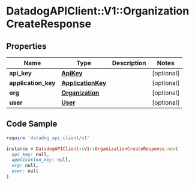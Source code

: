 # DatadogAPIClient::V1::OrganizationCreateResponse

## Properties

| Name | Type | Description | Notes |
| ---- | ---- | ----------- | ----- |
| **api_key** | [**ApiKey**](ApiKey.md) |  | [optional] |
| **application_key** | [**ApplicationKey**](ApplicationKey.md) |  | [optional] |
| **org** | [**Organization**](Organization.md) |  | [optional] |
| **user** | [**User**](User.md) |  | [optional] |

## Code Sample

```ruby
require 'datadog_api_client/v1'

instance = DatadogAPIClient::V1::OrganizationCreateResponse.new(
  api_key: null,
  application_key: null,
  org: null,
  user: null
)
```

